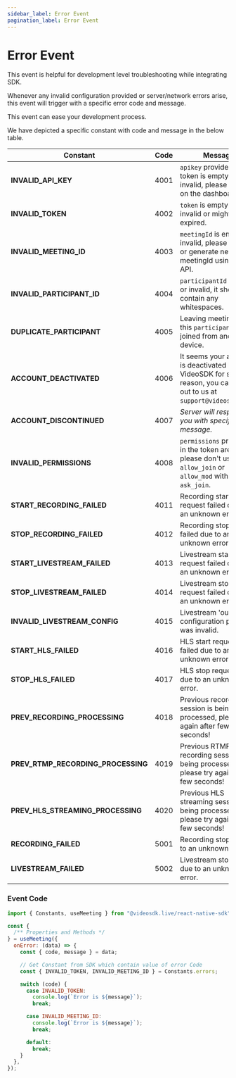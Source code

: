 ```yaml
---
sidebar_label: Error Event
pagination_label: Error Event
---
```


# Error Event

This event is helpful for development level troubleshooting while integrating SDK.

Whenever any invalid configuration provided or server/network errors arise, this event will trigger with a specific error code and message.

This event can ease your development process.

We have depicted a specific constant with code and message in the below table.

| Constant                           | Code | Message                                                                                                               |
| ---------------------------------- | ---- | --------------------------------------------------------------------------------------------------------------------- |
| **INVALID_API_KEY**                | 4001 | `apikey` provided in the token is empty or invalid, please verify it on the dashboard.                                |
| **INVALID_TOKEN**                  | 4002 | `token` is empty or invalid or might have expired.                                                                    |
| **INVALID_MEETING_ID**             | 4003 | `meetingId` is empty or invalid, please verify it or generate new meetingId using the API.                            |
| **INVALID_PARTICIPANT_ID**         | 4004 | `participantId` is empty or invalid, it shouldn't contain any whitespaces.                                            |
| **DUPLICATE_PARTICIPANT**          | 4005 | Leaving meeting, since this `participantId` joined from another device.                                               |
| **ACCOUNT_DEACTIVATED**            | 4006 | It seems your account is deactivated by VideoSDK for some reason, you can reach out to us at `support@videosdk.live`. |
| **ACCOUNT_DISCONTINUED**           | 4007 | _Server will respond you with specific message._                                                                      |
| **INVALID_PERMISSIONS**            | 4008 | `permissions` provided in the token are invalid, please don't use `allow_join` or `allow_mod` with `ask_join`.        |
| **START_RECORDING_FAILED**         | 4011 | Recording start request failed due to an unknown error.                                                               |
| **STOP_RECORDING_FAILED**          | 4012 | Recording stop request failed due to an unknown error.                                                                |
| **START_LIVESTREAM_FAILED**        | 4013 | Livestream start request failed due to an unknown error.                                                              |
| **STOP_LIVESTREAM_FAILED**         | 4014 | Livestream stop request failed due to an unknown error.                                                               |
| **INVALID_LIVESTREAM_CONFIG**      | 4015 | Livestream 'outputs' configuration provided was invalid.                                                              |
| **START_HLS_FAILED**               | 4016 | HLS start request failed due to an unknown error.                                                                     |
| **STOP_HLS_FAILED**                | 4017 | HLS stop request failed due to an unknown error.                                                                      |
| **PREV_RECORDING_PROCESSING**      | 4018 | Previous recording session is being processed, please try again after few seconds!                                    |
| **PREV_RTMP_RECORDING_PROCESSING** | 4019 | Previous RTMP recording session is being processed, please try again after few seconds!                               |
| **PREV_HLS_STREAMING_PROCESSING**  | 4020 | Previous HLS streaming session is being processed, please try again after few seconds!                                |
| **RECORDING_FAILED**               | 5001 | Recording stopped due to an unknown error.                                                                            |
| **LIVESTREAM_FAILED**              | 5002 | Livestream stopped due to an unknown error.                                                                           |

### Event Code

```js
import { Constants, useMeeting } from "@videosdk.live/react-native-sdk";

const {
  /** Properties and Methods */
} = useMeeting({
  onError: (data) => {
    const { code, message } = data;

    // Get Constant from SDK which contain value of error Code
    const { INVALID_TOKEN, INVALID_MEETING_ID } = Constants.errors;

    switch (code) {
      case INVALID_TOKEN:
        console.log(`Error is ${message}`);
        break;

      case INVALID_MEETING_ID:
        console.log(`Error is ${message}`);
        break;

      default:
        break;
    }
  },
});
```
